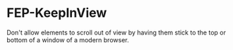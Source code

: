 FEP-KeepInView
==============

Don't allow elements to scroll out of view by having them stick to the top or bottom of a window of a modern browser.
